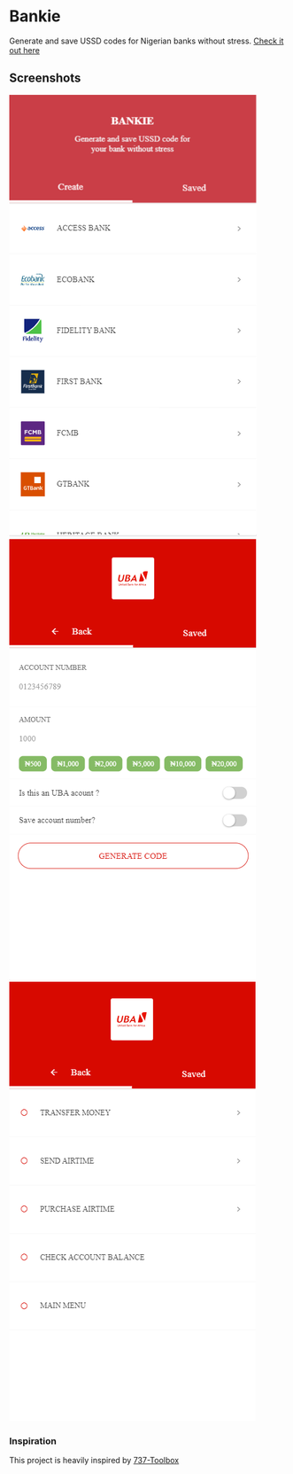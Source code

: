 # Bankie

Generate and save USSD codes for Nigerian banks without stress.
[Check it out here](https://bankie.netlify.com)

## Screenshots
![Bankie](https://github.com/tobyleye/Bankie/blob/master/shot2.png) 
![Bankie 2](https://github.com/tobyleye/Bankie/blob/master/shot1.png) 
![Bankie 3](https://github.com/tobyleye/Bankie/blob/master/shot3.png)

### Inspiration
This project is heavily inspired by [737-Toolbox](https://github.com/fathermerry/737-Toolbox)
